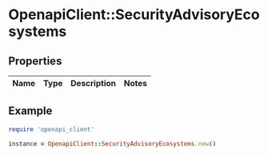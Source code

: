 # OpenapiClient::SecurityAdvisoryEcosystems

## Properties

| Name | Type | Description | Notes |
| ---- | ---- | ----------- | ----- |

## Example

```ruby
require 'openapi_client'

instance = OpenapiClient::SecurityAdvisoryEcosystems.new()
```


